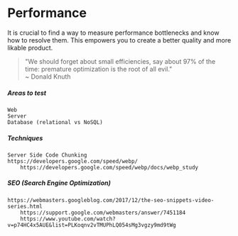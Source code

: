 # Performance

It is crucial to find a way to measure performance bottlenecks and know how to resolve them. This empowers you to create a better quality and more likable product.

> "We should forget about small efficiencies, say about 97% of the time: premature optimization is the root of all evil."  
> ~ Donald Knuth

##### Areas to test

```
Web
Server
Database (relational vs NoSQL)
```

##### Techniques

```
Server Side Code Chunking
https://developers.google.com/speed/webp/
    https://developers.google.com/speed/webp/docs/webp_study
```

##### SEO \(Search Engine Optimization\)

```
https://webmasters.googleblog.com/2017/12/the-seo-snippets-video-series.html
    https://support.google.com/webmasters/answer/7451184
    https://www.youtube.com/watch?v=p74HC4x5AUE&list=PLKoqnv2vTMUPhLQ054sMg3vgzy9md9tWg
```



